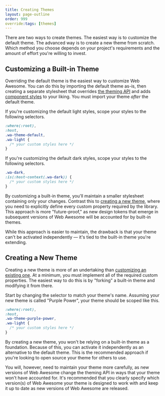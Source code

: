 ```yaml
---
title: Creating Themes
layout: page-outline
order: 999
override:tags: [themes]
---
```


There are two ways to create themes.
The easiest way is to customize the default theme.
The advanced way is to create a new theme from scratch.
Which method you choose depends on your project's requirements and the amount of effort you're willing to invest.

## Customizing a Built-in Theme

Overriding the default theme is the easiest way to customize Web Awesome.
You can do this by importing the default theme as-is, then creating a separate stylesheet that overrides [the theming API](/docs/customizing#design-tokens) and adds [component styles](/docs/customizing#css-parts) to your liking. You must import your theme _after_ the default theme.

If you're customizing the default light styles, scope your styles to the following selectors.

```css
:where(:root),
:host,
.wa-theme-default,
.wa-light {
  /* your custom styles here */
}
```

If you're customizing the default dark styles, scope your styles to the following selectors.

```css
.wa-dark,
:is(:host-context(.wa-dark)) {
  /* your custom styles here */
}
```

By customizing a built-in theme, you'll maintain a smaller stylesheet containing only your changes. Contrast this to [creating a new theme](#creating-a-new-theme), where you need to explicitly define every custom property required by the library. This approach is more "future-proof," as new design tokens that emerge in subsequent versions of Web Awesome will be accounted for by built-in themes.

While this approach is easier to maintain, the drawback is that your theme can't be activated independently — it's tied to the built-in theme you're extending.

## Creating a New Theme

Creating a new theme is more of an undertaking than [customizing an existing one](#customizing-a-built-in-theme). At a minimum, you must implement all of the required custom properties. The easiest way to do this is by "forking" a built-in theme and modifying it from there.

Start by changing the selector to match your theme's name. Assuming your new theme is called "Purple Power", your theme should be scoped like this.

```css
:where(:root),
:host,
.wa-theme-purple-power,
.wa-light {
  /* your custom styles here */
}
```

By creating a new theme, you won't be relying on a built-in theme as a foundation. Because of this, you can activate it independently as an alternative to the default theme. This is the recommended approach if you're looking to open source your theme for others to use.

You will, however, need to maintain your theme more carefully, as new versions of Web Awesome change the theming API in ways that your theme won't have accounted for. It's recommended that you clearly specify which version(s) of Web Awesome your theme is designed to work with and keep it up to date as new versions of Web Awesome are released.
